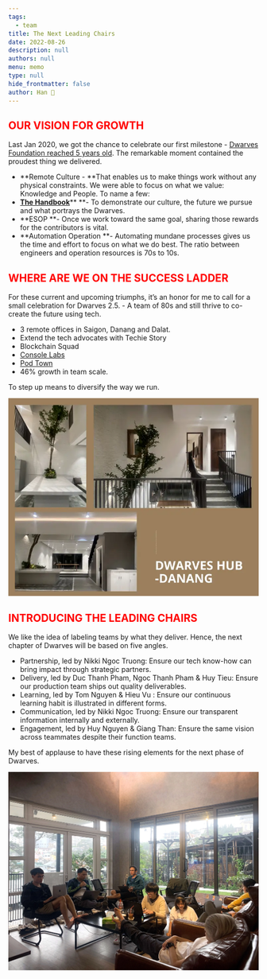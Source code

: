 ```yaml
---
tags: 
  - team
title: The Next Leading Chairs
date: 2022-08-26
description: null
authors: null
menu: memo
type: null
hide_frontmatter: false
author: Han 🐸
---
```

## <span style='color:red'>OUR VISION FOR GROWTH</span>
Last Jan 2020, we got the chance to celebrate our first milestone - [Dwarves Foundation reached 5 years old](https://dwarves.foundation/five). The remarkable moment contained the proudest thing we delivered.

* **Remote Culture - **That enables us to make things work without any physical constraints. We were able to focus on what we value: Knowledge and People. To name a few:
* **[The Handbook](https://dwarves.foundation/radar/)**** **- To demonstrate our culture, the future we pursue and what portrays the Dwarves.
* **ESOP **- Once we work toward the same goal, sharing those rewards for the contributors is vital.
* **Automation Operation **- Automating mundane processes gives us the time and effort to focus on what we do best. The ratio between engineers and operation resources is 70s to 10s.

## <span style='color:red'>WHERE ARE WE ON THE SUCCESS LADDER</span>
For these current and upcoming triumphs, it’s an honor for me to call for a small celebration for Dwarves 2.5. - A team of 80s and still thrive to co-create the future using tech.

* 3 remote offices in Saigon, Danang and Dalat.
* Extend the tech advocates with Techie Story
* Blockchain Squad
* [Console Labs](https://console.so/)
* [Pod Town](https://pod.town/)
* 46% growth in team scale.

To step up means to diversify the way we run.

![](newsletter/assets/the-next-leading-chairs_4d913fb4cbfac771e8b55d79a1855b46_md5.webp)

## <span style='color:red'>INTRODUCING THE LEADING CHAIRS</span>
We like the idea of labeling teams by what they deliver. Hence, the next chapter of Dwarves will be based on five angles.

* Partnership, led by Nikki Ngoc Truong: Ensure our tech know-how can bring impact through strategic partners.
* Delivery, led by Duc Thanh Pham, Ngoc Thanh Pham & Huy Tieu: Ensure our production team ships out quality deliverables.
* Learning, led by Tom Nguyen & Hieu Vu : Ensure our continuous learning habit is illustrated in different forms.
* Communication, led by Nikki Ngoc Truong: Ensure our transparent information internally and externally.
* Engagement, led by Huy Nguyen & Giang Than: Ensure the same vision across teammates despite their function teams.

My best of applause to have these rising elements for the next phase of Dwarves.

![](newsletter/assets/the-next-leading-chairs_0b2a2535fa84512ad9d05bd2dc24f3ae_md5.webp)
